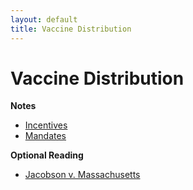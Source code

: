 ```yaml
---
layout: default
title: Vaccine Distribution
---
```


# Vaccine Distribution

**Notes**
+ [Incentives](distribution.pdf)
+ [Mandates](mandates.pdf)

**Optional Reading**
+ [Jacobson v. Massachusetts](https://www.law.cornell.edu/supremecourt/text/197/11)
